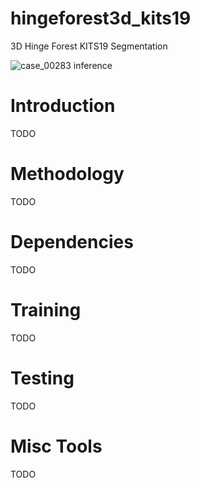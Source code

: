# hingeforest3d_kits19
3D Hinge Forest KITS19 Segmentation

![case_00283 inference](https://raw.githubusercontent.com/nslay/hingeforest3d_kits19/main/prediction_00283.png)

# Introduction
TODO

# Methodology
TODO

# Dependencies
TODO

# Training
TODO

# Testing
TODO

# Misc Tools
TODO
